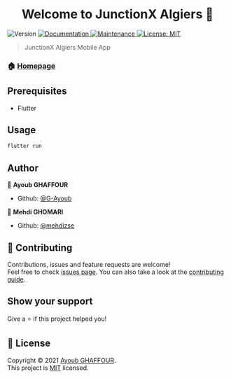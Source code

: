 <h1 align="center">Welcome to JunctionX Algiers 👋</h1>
<p>
  <img alt="Version" src="https://img.shields.io/badge/version-1.0.2-blue.svg?cacheSeconds=2592000" />
  <a href="https://github.com/kefranabg/readme-md-generator#readme" target="_blank">
    <img alt="Documentation" src="https://img.shields.io/badge/documentation-yes-brightgreen.svg" />
  </a>
  <a href="https://github.com/kefranabg/readme-md-generator/graphs/commit-activity" target="_blank">
    <img alt="Maintenance" src="https://img.shields.io/badge/Maintained%3F-yes-green.svg" />
  </a>
  <a href="https://github.com/kefranabg/readme-md-generator/blob/master/LICENSE" target="_blank">
    <img alt="License: MIT" src="https://img.shields.io/github/license/G-Ayoub/JunctionX Algiers" />
  </a>
</p>

> JunctionX Algiers Mobile App

### 🏠 [Homepage](https://github.com/G-Ayoub/junctionx_algiers)

## Prerequisites

- Flutter 

## Usage

```sh
flutter run
```

## Author

👤 **Ayoub GHAFFOUR**

* Github: [@G-Ayoub](https://github.com/G-Ayoub)

👤 **Mehdi GHOMARI**

* Github: [@mehdizse](https://github.com/mehdizse)

## 🤝 Contributing

Contributions, issues and feature requests are welcome!<br />Feel free to check [issues page](https://github.com/kefranabg/readme-md-generator/issues). You can also take a look at the [contributing guide](https://github.com/kefranabg/readme-md-generator/blob/master/CONTRIBUTING.md).

## Show your support

Give a ⭐️ if this project helped you!

## 📝 License

Copyright © 2021 [Ayoub GHAFFOUR](https://github.com/G-Ayoub).<br />
This project is [MIT](https://github.com/kefranabg/readme-md-generator/blob/master/LICENSE) licensed.

